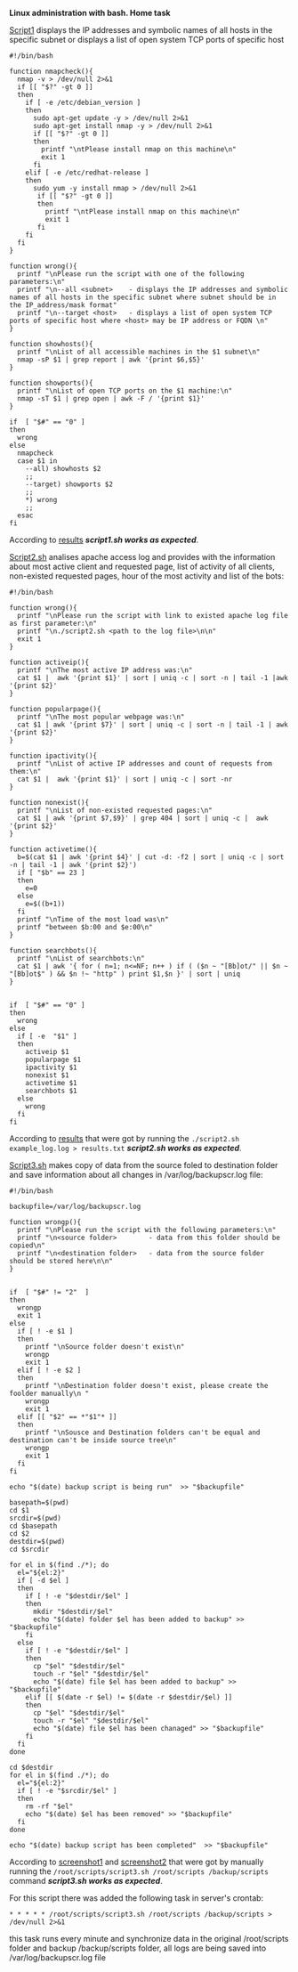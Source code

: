 **Linux administration with bash. Home task**


[Script1](script1.sh) displays the IP addresses and symbolic names of all hosts in the specific subnet or displays a list of open system TCP ports of specific host
```
#!/bin/bash

function nmapcheck(){
  nmap -v > /dev/null 2>&1
  if [[ "$?" -gt 0 ]]
  then
    if [ -e /etc/debian_version ]
    then
      sudo apt-get update -y > /dev/null 2>&1
      sudo apt-get install nmap -y > /dev/null 2>&1
      if [[ "$?" -gt 0 ]]
      then
        printf "\ntPlease install nmap on this machine\n"
        exit 1
      fi
    elif [ -e /etc/redhat-release ]
    then
      sudo yum -y install nmap > /dev/null 2>&1
       if [[ "$?" -gt 0 ]]
       then
         printf "\ntPlease install nmap on this machine\n"
         exit 1
       fi
    fi
  fi
}

function wrong(){
  printf "\nPlease run the script with one of the following parameters:\n"
  printf "\n--all <subnet>    - displays the IP addresses and symbolic names of all hosts in the specific subnet where subnet should be in the IP_address/mask format"
  printf "\n--target <host>   - displays a list of open system TCP ports of specific host where <host> may be IP address or FQDN \n"
}

function showhosts(){
  printf "\nList of all accessible machines in the $1 subnet\n"
  nmap -sP $1 | grep report | awk '{print $6,$5}'
}

function showports(){
  printf "\nList of open TCP ports on the $1 machine:\n"
  nmap -sT $1 | grep open | awk -F / '{print $1}'
}

if  [ "$#" == "0" ]
then
  wrong
else
  nmapcheck
  case $1 in
    --all) showhosts $2
    ;;
    --target) showports $2
    ;;
    *) wrong
    ;;
  esac
fi
```
According to [results](screenshots/001.JPG) ***script1.sh works as expected***.


[Script2.sh](script2.sh) analises apache access log and provides with the information about most active client and requested page, list of activity of all clients, non-existed requested pages, hour of the most activity and list of the bots:
```
#!/bin/bash

function wrong(){
  printf "\nPlease run the script with link to existed apache log file as first parameter:\n"
  printf "\n./script2.sh <path to the log file>\n\n"
  exit 1
}

function activeip(){
  printf "\nThe most active IP address was:\n"
  cat $1 |  awk '{print $1}' | sort | uniq -c | sort -n | tail -1 |awk '{print $2}'
}

function popularpage(){
  printf "\nThe most popular webpage was:\n"
  cat $1 | awk '{print $7}' | sort | uniq -c | sort -n | tail -1 | awk '{print $2}'
}

function ipactivity(){
  printf "\nList of active IP addresses and count of requests from them:\n"
  cat $1 |  awk '{print $1}' | sort | uniq -c | sort -nr
}

function nonexist(){
  printf "\nList of non-existed requested pages:\n"
  cat $1 | awk '{print $7,$9}' | grep 404 | sort | uniq -c |  awk '{print $2}'
}

function activetime(){
  b=$(cat $1 | awk '{print $4}' | cut -d: -f2 | sort | uniq -c | sort -n | tail -1 | awk '{print $2}')
  if [ "$b" == 23 ]
  then
    e=0
  else
    e=$((b+1))
  fi
  printf "\nTime of the most load was\n"
  printf "between $b:00 and $e:00\n"
}

function searchbots(){
  printf "\nList of searchbots:\n"
  cat $1 | awk '{ for ( n=1; n<=NF; n++ ) if ( ($n ~ "[Bb]ot/" || $n ~ "[Bb]ot$" ) && $n !~ "http" ) print $1,$n }' | sort | uniq
}


if  [ "$#" == "0" ]
then
  wrong
else
  if [ -e  "$1" ]
  then
    activeip $1
    popularpage $1
    ipactivity $1
    nonexist $1
    activetime $1
    searchbots $1
  else
    wrong
  fi
fi
```

According to [results](results.txt) that were got by running the ```./script2.sh example_log.log > results.txt``` ***script2.sh works as expected***.



[Script3.sh](script3.sh) makes copy of data from the source foled to destination folder and save information about all changes in /var/log/backupscr.log file:
```
#!/bin/bash

backupfile=/var/log/backupscr.log

function wrongp(){
  printf "\nPlease run the script with the following parameters:\n"
  printf "\n<source folder>        - data from this folder should be copied\n"
  printf "\n<destination folder>   - data from the source folder should be stored here\n\n"
}


if  [ "$#" != "2"  ]
then
  wrongp
  exit 1
else
  if [ ! -e $1 ]
  then
    printf "\nSource folder doesn't exist\n"
    wrongp
    exit 1
  elif [ ! -e $2 ]
  then
    printf "\nDestination folder doesn't exist, please create the foolder manually\n "
    wrongp
    exit 1
  elif [[ "$2" == *"$1"* ]]
  then
    printf "\nSousce and Destination folders can't be equal and destination can't be inside source tree\n"
    wrongp
    exit 1
  fi
fi

echo "$(date) backup script is being run"  >> "$backupfile"

basepath=$(pwd)
cd $1
srcdir=$(pwd)
cd $basepath
cd $2
destdir=$(pwd)
cd $srcdir

for el in $(find ./*); do
  el="${el:2}"
  if [ -d $el ]
  then
    if [ ! -e "$destdir/$el" ]
    then
      mkdir "$destdir/$el"
      echo "$(date) folder $el has been added to backup" >> "$backupfile"
    fi
  else
    if [ ! -e "$destdir/$el" ]
    then
      cp "$el" "$destdir/$el"
      touch -r "$el" "$destdir/$el"
      echo "$(date) file $el has been added to backup" >> "$backupfile"
    elif [[ $(date -r $el) != $(date -r $destdir/$el) ]]
    then
      cp "$el" "$destdir/$el"
      touch -r "$el" "$destdir/$el"
      echo "$(date) file $el has been chanaged" >> "$backupfile"
    fi
  fi
done

cd $destdir
for el in $(find ./*); do
  el="${el:2}"
  if [ ! -e "$srcdir/$el" ]
  then
    rm -rf "$el"
    echo "$(date) $el has been removed" >> "$backupfile"
  fi
done

echo "$(date) backup script has been completed"  >> "$backupfile"
```
According to [screenshot1](screenshots/002.JPG) and [screenshot2](screenshots/003.JPG) that were got by manually running the ```/root/scripts/script3.sh /root/scripts /backup/scripts``` command ***script3.sh works as expected***.


For this script there was added the following task in server's crontab:
```
* * * * * /root/scripts/script3.sh /root/scripts /backup/scripts > /dev/null 2>&1
```
this task runs every minute and synchronize data in the original /root/scripts folder and backup /backup/scripts folder, all logs are being saved into /var/log/backupscr.log file


